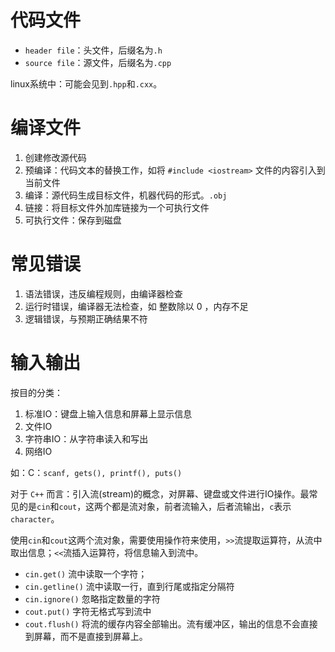 # 代码文件

- `header file`：头文件，后缀名为`.h`
- `source file`：源文件，后缀名为`.cpp`

linux系统中：可能会见到`.hpp`和`.cxx`。

# 编译文件

1. 创建修改源代码
2. 预编译：代码文本的替换工作，如将 `#include <iostream>` 文件的内容引入到当前文件
3. 编译：源代码生成目标文件，机器代码的形式。`.obj`
4. 链接：将目标文件外加库链接为一个可执行文件
5. 可执行文件：保存到磁盘

# 常见错误

1. 语法错误，违反编程规则，由编译器检查
2. 运行时错误，编译器无法检查，如 整数除以 0 ，内存不足
3. 逻辑错误，与预期正确结果不符

# 输入输出

按目的分类：

1. 标准IO：键盘上输入信息和屏幕上显示信息
2. 文件IO
3. 字符串IO：从字符串读入和写出
4. 网络IO

如：C：`scanf, gets(), printf(), puts()`

对于 `C++` 而言：引入流(stream)的概念，对屏幕、键盘或文件进行IO操作。最常见的是`cin`和`cout`，这两个都是流对象，前者流输入，后者流输出，`c`表示`character`。

使用`cin`和`cout`这两个流对象，需要使用操作符来使用，`>>`流提取运算符，从流中取出信息；`<<`流插入运算符，将信息输入到流中。

- `cin.get()` 流中读取一个字符；
- `cin.getline()` 流中读取一行，直到行尾或指定分隔符
- `cin.ignore()` 忽略指定数量的字符
- `cout.put()` 字符无格式写到流中
- `cout.flush()` 将流的缓存内容全部输出。流有缓冲区，输出的信息不会直接到屏幕，而不是直接到屏幕上。
